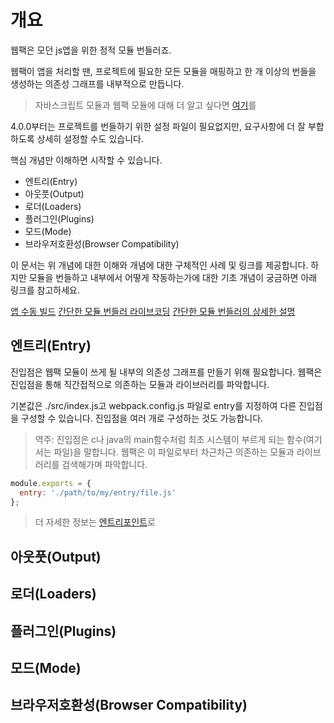 # 개요

웹팩은 모던 js앱을 위한 정적 모듈 번들러죠.

웹팩이 앱을 처리할 땐, 프로젝트에 필요한 모든 모듈을 매핑하고 한 개 이상의 번들을 생성하는 의존성 그래프를 내부적으로 만듭니다.

> 자바스크립트 모듈과 웹팩 모듈에 대해 더 알고 싶다면 <a target="_blank" href="모듈.md">여기</a>를

4.0.0부터는 프로젝트를 번들하기 위한 설정 파일이 필요없지만, 요구사항에 더 잘 부합하도록 상세히 설정할 수도 있습니다.

핵심 개념만 이해하면 시작할 수 있습니다.

* 엔트리(Entry)
* 아웃풋(Output)
* 로더(Loaders)
* 플러그인(Plugins)
* 모드(Mode)
* 브라우저호환성(Browser Compatibility)

이 문서는 위 개념에 대한 이해와 개념에 대한 구체적인 사례 및 링크를 제공합니다.
하지만 모듈을 번들하고 내부에서 어떻게 작동하는가에 대한 기초 개념이 궁금하면 아래 링크를 참고하세요.

<a target="_blank" href="https://www.youtube.com/watch?v=UNMkLHzofQI">앱 수동 빌드</a>
<a target="_blank" href="https://www.youtube.com/watch?v=Gc9-7PBqOC8">간단한 모듈 번들러 라이브코딩</a>
<a target="_blank" href="https://github.com/ronami/minipack">간단한 모듈 번들러의 상세한 설명</a>

## 엔트리(Entry)
진입점은 웹팩 모듈이 쓰게 될 내부의 의존성 그래프를 만들기 위해 필요합니다. 웹팩은 진입점을 통해 직간접적으로 의존하는 모듈과 라이브러리를 파악합니다.

기본값은 ./src/index.js고 webpack.config.js 파일로 entry를 지정하여 다른 진입점을 구성할 수 있습니다. 진입점을 여러 개로 구성하는 것도 가능합니다.

> 역주: 진입점은 c나 java의 main함수처럼 최초 시스템이 부르게 되는 함수(여기서는 파일)을 말합니다. 웹팩은 이 파일로부터 차근차근 의존하는 모듈과 라이브러리를 검색해가며 파악합니다.

```js
module.exports = {
  entry: './path/to/my/entry/file.js'
};
```

> 더 자세한 정보는 <a target="_blank" href="엔트리포인트.md">엔트리포인트</a>로

## 아웃풋(Output)

## 로더(Loaders)

## 플러그인(Plugins)

## 모드(Mode)

## 브라우저호환성(Browser Compatibility)
